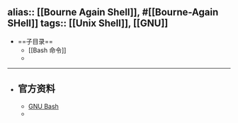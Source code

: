 alias:: [[Bourne Again Shell]], #[[Bourne-Again SHell]]
tags:: [[Unix Shell]], [[GNU]]
---

- ==子目录==
	- [[Bash 命令]]
	-
- ---
- ## 官方资料
	- [GNU Bash](https://www.gnu.org/software/bash/)
	-